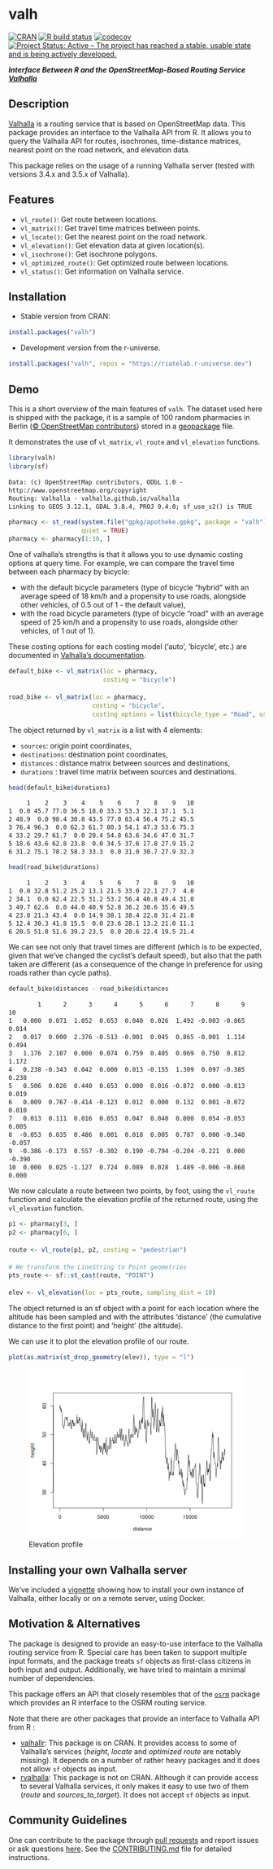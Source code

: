 
# valh

[![CRAN](https://www.r-pkg.org/badges/version/valh)](https://CRAN.R-project.org/package=valh)
[![R build
status](https://github.com/riatelab/valh/actions/workflows/check-standard.yaml/badge.svg)](https://github.com/riatelab/valh/actions)
[![codecov](https://codecov.io/gh/riatelab/valh/graph/badge.svg)](https://app.codecov.io/gh/riatelab/valh)
[![Project Status: Active – The project has reached a stable, usable
state and is being actively
developed.](https://www.repostatus.org/badges/latest/active.svg)](https://www.repostatus.org/#active)

***Interface Between R and the OpenStreetMap-Based Routing Service
[Valhalla](https://valhalla.github.io/valhalla/)***

## Description

[Valhalla](https://valhalla.github.io/valhalla/) is a routing service
that is based on OpenStreetMap data. This package provides an interface
to the Valhalla API from R. It allows you to query the Valhalla API for
routes, isochrones, time-distance matrices, nearest point on the road
network, and elevation data.

This package relies on the usage of a running Valhalla server (tested
with versions 3.4.x and 3.5.x of Valhalla).

## Features

- `vl_route()`: Get route between locations.
- `vl_matrix()`: Get travel time matrices between points.
- `vl_locate()`: Get the nearest point on the road network.
- `vl_elevation()`: Get elevation data at given location(s).
- `vl_isochrone()`: Get isochrone polygons.
- `vl_optimized_route()`: Get optimized route between locations.
- `vl_status()`: Get information on Valhalla service.

## Installation

- Stable version from CRAN:

``` r
install.packages("valh")
```

- Development version from the r-universe.

``` r
install.packages("valh", repos = "https://riatelab.r-universe.dev")
```

## Demo

This is a short overview of the main features of `valh`. The dataset
used here is shipped with the package, it is a sample of 100 random
pharmacies in Berlin ([© OpenStreetMap
contributors](https://www.openstreetmap.org/copyright/en)) stored in a
[geopackage](https://www.geopackage.org/) file.

It demonstrates the use of `vl_matrix`, `vl_route` and `vl_elevation`
functions.

``` r
library(valh)
library(sf)
```

    Data: (c) OpenStreetMap contributors, ODbL 1.0 - http://www.openstreetmap.org/copyright
    Routing: Valhalla - valhalla.github.io/valhalla
    Linking to GEOS 3.12.1, GDAL 3.8.4, PROJ 9.4.0; sf_use_s2() is TRUE

``` r
pharmacy <- st_read(system.file("gpkg/apotheke.gpkg", package = "valh"),
                    quiet = TRUE)
pharmacy <- pharmacy[1:10, ]
```

One of valhalla’s strengths is that it allows you to use dynamic costing
options at query time. For example, we can compare the travel time
between each pharmacy by bicycle:

- with the default bicycle parameters (type of bicycle “hybrid” with an
  average speed of 18 km/h and a propensity to use roads, alongside
  other vehicles, of 0.5 out of 1 - the default value),
- with the road bicycle parameters (type of bicycle “road” with an
  average speed of 25 km/h and a propensity to use roads, alongside
  other vehicles, of 1 out of 1).

These costing options for each costing model (‘auto’, ‘bicycle’, etc.)
are documented in [Valhalla’s
documentation](https://valhalla.github.io/valhalla/api/turn-by-turn/api-reference/#costing-models).

``` r
default_bike <- vl_matrix(loc = pharmacy,
                          costing = "bicycle")

road_bike <- vl_matrix(loc = pharmacy,
                       costing = "bicycle",
                       costing_options = list(bicycle_type = "Road", use_roads = "1"))
```

The object returned by `vl_matrix` is a list with 4 elements:

- `sources`: origin point coordinates,
- `destinations`: destination point coordinates,
- `distances` : distance matrix between sources and destinations,
- `durations` : travel time matrix between sources and destinations.

``` r
head(default_bike$durations)
```

         1    2    3    4    5    6    7    8    9   10
    1  0.0 45.7 77.0 36.5 18.0 33.3 53.3 32.1 37.1  5.1
    2 48.9  0.0 98.4 30.8 43.5 77.0 83.4 56.4 75.2 45.5
    3 76.4 96.3  0.0 62.3 61.7 80.3 54.1 47.3 53.6 75.3
    4 33.2 29.7 61.7  0.0 20.4 54.8 63.6 34.6 47.0 31.7
    5 18.6 43.6 62.8 23.8  0.0 34.5 37.6 17.8 27.9 15.2
    6 31.2 75.1 78.2 58.3 33.3  0.0 31.0 30.7 27.9 32.3

``` r
head(road_bike$durations)
```

         1    2    3    4    5    6    7    8    9   10
    1  0.0 32.8 51.2 25.2 13.1 21.5 33.0 22.1 27.7  4.0
    2 34.1  0.0 62.4 22.5 31.2 53.2 56.4 40.8 49.4 31.0
    3 49.7 62.6  0.0 44.0 40.9 52.8 36.2 30.6 35.6 49.5
    4 23.0 21.3 43.4  0.0 14.9 38.1 38.4 22.8 31.4 21.8
    5 12.4 30.3 41.8 15.5  0.0 23.6 28.1 13.2 21.0 11.1
    6 20.5 51.8 51.6 39.2 23.5  0.0 20.6 22.4 19.5 21.4

We can see not only that travel times are different (which is to be
expected, given that we’ve changed the cyclist’s default speed), but
also that the path taken are different (as a consequence of the change
in preference for using roads rather than cycle paths).

``` r
default_bike$distances - road_bike$distances
```

            1      2      3      4      5      6      7      8      9     10
    1   0.000  0.071  1.052  0.653  0.040  0.026  1.492 -0.003 -0.865  0.014
    2   0.017  0.000  2.376 -0.513 -0.001  0.045  0.865 -0.001  1.114  0.494
    3   1.176  2.107  0.000  0.074  0.759  0.405  0.069  0.750  0.812  1.172
    4   0.238 -0.343  0.042  0.000  0.013 -0.155  1.309  0.097 -0.385  0.238
    5   0.506  0.026  0.440  0.653  0.000  0.016 -0.872  0.000 -0.813  0.019
    6   0.009  0.767 -0.414 -0.123  0.012  0.000  0.132  0.001 -0.072  0.010
    7   0.013  0.111  0.016  0.053  0.047  0.040  0.000  0.054 -0.053  0.005
    8  -0.053  0.035  0.486  0.001  0.018  0.005  0.787  0.000 -0.340 -0.057
    9  -0.386 -0.173  0.557 -0.302  0.190 -0.794 -0.204 -0.221  0.000 -0.390
    10  0.000  0.025 -1.127  0.724  0.089  0.028  1.489 -0.006 -0.868  0.000

We now calculate a route between two points, by foot, using the
`vl_route` function and calculate the elevation profile of the returned
route, using the `vl_elevation` function.

``` r
p1 <- pharmacy[3, ]
p2 <- pharmacy[6, ]

route <- vl_route(p1, p2, costing = "pedestrian")

# We transform the LineString to Point geometries
pts_route <- sf::st_cast(route, "POINT")

elev <- vl_elevation(loc = pts_route, sampling_dist = 10)
```

The object returned is an sf object with a point for each location where
the altitude has been sampled and with the attributes ‘distance’ (the
cumulative distance to the first point) and ‘height’ (the altitude).

We can use it to plot the elevation profile of our route.

``` r
plot(as.matrix(st_drop_geometry(elev)), type = "l")
```

<figure>
<img src="./man/figures/plot1.png" alt="Elevation profile" />
<figcaption aria-hidden="true">Elevation profile</figcaption>
</figure>

<!-- - `vl_matrix()` gives access to the *sources_to_targets* Valhalla service. In this -->
<!--   example we use this function to get the median time needed to access ... -->
<!-- - `vl_route()` is used to compute the shortest route between two -->
<!--   points. Here we compute the shortest route between ... -->
<!-- - `vl_optimized_route()` can be used to resolve the travelling salesman problem, -->
<!--   it gives the shortest trip between a set of unordered points. In this -->
<!--   example we want to obtain the shortest trip between ... -->
<!-- - `vl_locate()` gives access to the *locate* Valhalla service. It returns -->
<!--   the nearest points on the street network from any point. Here we will -->
<!--   get the nearest point on the network from a couple of coordinates. -->
<!-- - `vl_isochrone()` computes areas that are reachable within a given -->
<!--   time span from a point and returns the reachable regions as polygons. -->
<!--   These areas of equal travel time are called isochrones. Here we -->
<!--   compute the isochrones from a specific point defined by its longitude -->
<!--   and latitude. -->

## Installing your own Valhalla server

We’ve included a [vignette](./vignettes/install-valhalla.Rmd) showing
how to install your own instance of Valhalla, either locally or on a
remote server, using Docker.

## Motivation & Alternatives

The package is designed to provide an easy-to-use interface to the
Valhalla routing service from R. Special care has been taken to support
multiple input formats, and the package treats `sf` objects as
first-class citizens in both input and output. Additionally, we have
tried to maintain a minimal number of dependencies.

This package offers an API that closely resembles that of the
[`osrm`](https://github.com/riatelab/osrm) package which provides an R
interface to the OSRM routing service.

Note that there are other packages that provide an interface to Valhalla
API from R :

- [valhallr](https://github.com/chris31415926535/valhallr/): This
  package is on CRAN. It provides access to some of Valhalla’s services
  (*height*, *locate* and *optimized route* are notably missing). It
  depends on a number of rather heavy packages and it does not allow
  `sf` objects as input.
- [rvalhalla](https://github.com/Robinlovelace/rvalhalla): This package
  is not on CRAN. Although it can provide access to several Valhalla
  services, it only makes it easy to use two of them (*route* and
  *sources_to_target*). It does not accept `sf` objects as input.

## Community Guidelines

One can contribute to the package through [pull
requests](https://github.com/riatelab/valh/pulls) and report issues or
ask questions [here](https://github.com/riatelab/valh/issues). See the
[CONTRIBUTING.md](https://github.com/riatelab/valh/blob/master/CONTRIBUTING.md)
file for detailed instructions.
